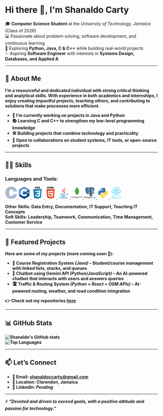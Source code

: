 # Hi there 👋, I'm Shanaldo Carty  

🎓 <b>Computer Science Student</b> at the <i>University of Technology, Jamaica</i> (Class of 2026)<br>
💻 Passionate about problem-solving, software development, and continuous learning<br>
🌱 Exploring <b>Python, Java, C & C++</b> while building real-world projects<br>
✨ Aspiring <b>Software Engineer</b> with interests in <b>Systems Design, Databases, and Applied A

---

## 🚀 About Me  
I’m a resourceful and dedicated individual with strong **critical thinking** and **analytical skills**. With experience in both academics and internships, I enjoy creating impactful projects, teaching others, and contributing to solutions that make processes more efficient.  

- 🔭 I’m currently working on projects in **Java and Python**  
- 📚 Learning **C and C++** to strengthen my low-level programming knowledge  
- 🛠️ Building projects that combine **technology and practicality**  
- 🤝 Open to collaborations on **student systems, IT tools, or open-source projects**  

---

## 🧑‍💻 Skills  

<h3 align="left">Languages and Tools:</h3>
<p align="left"> <a href="https://www.cprogramming.com/" target="_blank" rel="noreferrer"> <img src="https://raw.githubusercontent.com/devicons/devicon/master/icons/c/c-original.svg" alt="c" width="40" height="40"/> </a> <a href="https://www.w3schools.com/cpp/" target="_blank" rel="noreferrer"> <img src="https://raw.githubusercontent.com/devicons/devicon/master/icons/cplusplus/cplusplus-original.svg" alt="cplusplus" width="40" height="40"/> </a> <a href="https://www.w3schools.com/css/" target="_blank" rel="noreferrer"> <img src="https://raw.githubusercontent.com/devicons/devicon/master/icons/css3/css3-original-wordmark.svg" alt="css3" width="40" height="40"/> </a> <a href="https://www.w3.org/html/" target="_blank" rel="noreferrer"> <img src="https://raw.githubusercontent.com/devicons/devicon/master/icons/html5/html5-original-wordmark.svg" alt="html5" width="40" height="40"/> </a> <a href="https://www.java.com" target="_blank" rel="noreferrer"> <img src="https://raw.githubusercontent.com/devicons/devicon/master/icons/java/java-original.svg" alt="java" width="40" height="40"/> </a> <a href="https://www.mongodb.com/" target="_blank" rel="noreferrer"> <img src="https://raw.githubusercontent.com/devicons/devicon/master/icons/mongodb/mongodb-original-wordmark.svg" alt="mongodb" width="40" height="40"/> </a> <a href="https://www.postgresql.org" target="_blank" rel="noreferrer"> <img src="https://raw.githubusercontent.com/devicons/devicon/master/icons/postgresql/postgresql-original-wordmark.svg" alt="postgresql" width="40" height="40"/> </a> <a href="https://www.python.org" target="_blank" rel="noreferrer"> <img src="https://raw.githubusercontent.com/devicons/devicon/master/icons/python/python-original.svg" alt="python" width="40" height="40"/> </a> <a href="https://reactjs.org/" target="_blank" rel="noreferrer"> <img src="https://raw.githubusercontent.com/devicons/devicon/master/icons/react/react-original-wordmark.svg" alt="react" width="40" height="40"/> </a> </p>

**Other Skills**: Data Entry, Documentation, IT Support, Teaching IT Concepts  
**Soft Skills**: Leadership, Teamwork, Communication, Time Management, Customer Service  

---

## 📂 Featured Projects  
Here are some of my projects (more coming soon 🚀):  

- 📘 **Course Registration System** *(Java)* – Student/course management with linked lists, stacks, and queues  
- 🤖 **Chatbot using Gemini API** *(Python/JavaScript)* – An AI-powered chatbot that interacts with users and answers queries  
- 🛣 **Traffic & Routing System** *(Python + React + OSM APIs)* – AI-powered routing, weather, and road condition integration  

👉 Check out my repositories [here](https://github.com/Shanaldo)  

---

## 📊 GitHub Stats  

![Shanaldo's GitHub stats](https://github-readme-stats.vercel.app/api?username=yourusername&show_icons=true&theme=tokyonight)  
![Top Languages](https://github-readme-stats.vercel.app/api/top-langs/?username=yourusername&layout=compact&theme=tokyonight)  

---

## 📫 Let’s Connect  

- 📧 Email: **shanaldoccarty@gmail.com**  
- 📍 Location: **Clarendon, Jamaica**  
- 💼 LinkedIn: *Pending*  

---

⚡ *“Devoted and driven to exceed goals, with a positive attitude and passion for technology.”*  
